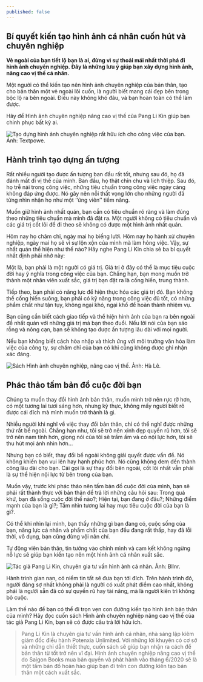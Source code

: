 ```yaml
---
published: false
---
```

## Bí quyết kiến tạo hình ảnh cá nhân cuốn hút và chuyên nghiệp

**Vẻ ngoài của bạn tiết lộ bạn là ai, đừng vì sự thoải mái nhất thời phá đi hình ảnh chuyên nghiệp. Đây là những lưu ý giúp bạn xây dựng hình ảnh, nâng cao vị thế cá nhân.**


Một người có thể kiến tạo nên hình ảnh chuyên nghiệp của bản thân, tạo cho bản thân một vẻ ngoài lôi cuốn, là người biết mang cái đẹp bên trong bộc lộ ra bên ngoài. Điều này không khó đâu, và bạn hoàn toàn có thể làm được.

Hãy để Hình ảnh chuyên nghiệp nâng cao vị thế của Pang Li Kin giúp bạn chinh phục bất kỳ ai.

![Tạo dựng hình ảnh chuyên nghiệp rất hữu ích cho công việc của bạn. Ảnh: Textpowe.](https://znews-photo.zadn.vn/w660/Uploaded/mdf_fedrei/2020_07_17/chuyennghiepr.jpg)

## Hành trình tạo dựng ấn tượng

Rất nhiều người tạo được ấn tượng ban đầu rất tốt, nhưng sau đó, họ đã đánh mất đi vị thế của mình. Ban đầu, họ thật chỉn chu và lịch thiệp. Sau đó, họ trễ nải trong công việc, những tiêu chuẩn trong công việc ngày càng không đáp ứng được. Nó gây nên nỗi thất vọng lớn cho những người đã từng nhìn nhận họ như một ‘’ứng viên’’ tiềm năng.

Muốn giữ hình ảnh nhất quán, bạn cần có tiêu chuẩn rõ ràng và làm đúng theo những tiêu chuẩn mà mình đã đặt ra. Một người không có tiêu chuẩn và các giá trị cốt lõi để đi theo sẽ không có được một hình ảnh nhất quán.

Hôm nay họ chăm chỉ, ngày mai họ biếng lười. Hôm nay họ hành xử chuyên nghiệp, ngày mai họ sẽ vì sự lộn xộn của mình mà làm hỏng việc. Vậy, sự nhất quán thể hiện như thế nào? Hãy nghe Pang Li Kin chia sẻ ba bí quyết nhất định phải nhớ này:

Một là, bạn phải là một người có giá trị. Giá trị ở đây có thể là mục tiêu cuộc đời hay ý nghĩa trong công việc của bạn. Chẳng hạn, bạn mong muốn trở thành một nhân viên xuất sắc, giá trị bạn đặt ra là cống hiến, trung thành.

Tiếp theo, bạn phải có năng lực để hiện thực hóa các giá trị đó. Bạn không thể cống hiến suông, bạn phải có kỹ năng trong công việc đủ tốt, có những phẩm chất như tận tụy, không ngại khó, ngại khổ để hoàn thành nhiệm vụ.

Bạn cũng cần biết cách giao tiếp và thể hiện hình ảnh của bạn ra bên ngoài để nhất quán với những giá trị mà bạn theo đuổi. Nếu lời nói của bạn sáo rỗng và nông cạn, bạn sẽ không tạo được ấn tượng lâu dài với mọi người.

Nếu bạn không biết cách hòa nhập và thích ứng với môi trường văn hóa làm việc của công ty, sự chăm chỉ của bạn có khi cũng không được ghi nhận xác đáng.

![Sách Hình ảnh chuyên nghiệp, nâng cao vị thế. Ảnh: Hà Lê.](https://znews-photo.zadn.vn/w660/Uploaded/mdf_fedrei/2020_07_17/Hinh_anh_chuyen_nghiep_nang_cao_vi_the_01_Anh_Saigonbooks.jpg)

## Phác thảo tấm bản đồ cuộc đời bạn

Chúng ta muốn thay đổi hình ảnh bản thân, muốn mình trở nên rực rỡ hơn, có một tương lai tươi sáng hơn, nhưng kỳ thực, không mấy người biết rõ được cái đích mà mình muốn trở thành là gì.

Nhiều người khi nghĩ về việc thay đổi bản thân, chỉ có thể nghĩ được những thứ rất bề ngoài. Chẳng hạn như, tôi sẽ trở nên xinh đẹp quyến rũ hơn, tôi sẽ trở nên nam tính hơn, giọng nói của tôi sẽ trầm ấm và có nội lực hơn, tôi sẽ thu hút mọi ánh nhìn hơn…

Nhưng bạn có biết, thay đổi bề ngoài không giải quyết được vấn đề. Nó không khiến bạn vui lên hay hạnh phúc hơn. Nó cũng không đem đến thành công lâu dài cho bạn. Cái gọi là sự thay đổi bên ngoài, cốt lõi nhất vẫn phải là sự thể hiện nội lực từ bên trong của bạn.

Muốn vậy, trước khi phác thảo nên tấm bản đồ cuộc đời của mình, bạn sẽ phải rất thành thực với bản thân để trả lời những câu hỏi sau: Trong quá khứ, bạn đã sống cuộc đời thế nào?; Hiện tại, bạn đang ở đâu?; Những điểm mạnh của bạn là gì?; Tầm nhìn tương lai hay mục tiêu cuộc đời của bạn là gì?.

Có thể khi nhìn lại mình, bạn thấy những gì bạn đang có, cuộc sống của bạn, năng lực cá nhân và phẩm chất của bạn đều đang rất thấp, hay đã lỗi thời, vô dụng, bạn cũng đừng vội nản chí.

Tự động viên bản thân, tin tưởng vào chính mình và cam kết không ngừng nỗ lực sẽ giúp bạn kiến tạo nên một hình ảnh cá nhân xuất sắc.

![Tác giả Pang Li Kin, chuyên gia tư vấn hình ảnh cá nhân. Ảnh: Bllnr.](https://znews-photo.zadn.vn/w660/Uploaded/mdf_fedrei/2020_07_17/tacgia.jpeg)

Hành trình gian nan, có niềm tin tất sẽ đưa bạn tới đích. Trên hành trình đó, người đáng sợ nhất không phải là người có xuất phát điểm cao nhất, không phải là người sẵn đã có sự quyến rũ hay tài năng, mà là người kiên trì không bỏ cuộc.

Làm thế nào để bạn có thể đi trọn vẹn con đường kiến tạo hình ảnh bản thân của mình? Hãy đọc cuốn sách Hình ảnh chuyên nghiệp nâng cao vị thế của tác giả Pang Li Kin, bạn sẽ có được câu trả lời hữu ích.

> Pang Li Kin là chuyên gia tư vấn hình ảnh cá nhân, nhà sáng lập kiêm giám đốc điều hành Potenxia Unlimited. Với những lời khuyên có cơ sở và những chỉ dẫn thiết thực, cuốn sách sẽ giúp bạn nhận ra cách để bản thân từ tốt trở nên vĩ đại. Hình ảnh chuyên nghiệp nâng cao vị thế do Saigon Books mua bản quyền và phát hành vào tháng 6/2020 sẽ là một tấm bản đồ hoàn hảo giúp bạn đi trên con đường kiến tạo bản thân một cách xuất sắc.
































